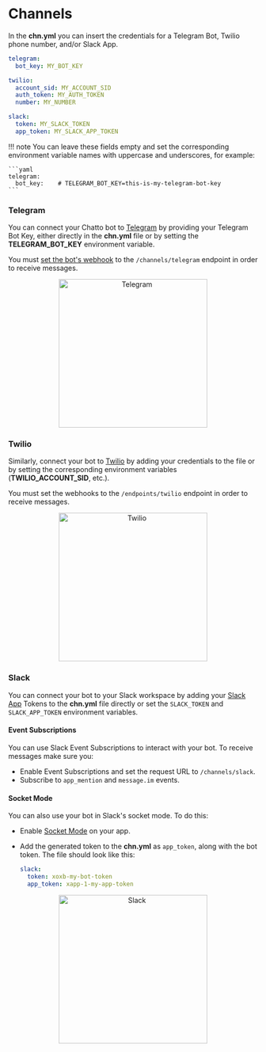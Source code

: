# Channels

In the **chn.yml** you can insert the credentials for a Telegram Bot, Twilio phone number, and/or Slack App.

```yaml
telegram:
  bot_key: MY_BOT_KEY

twilio:
  account_sid: MY_ACCOUNT_SID
  auth_token: MY_AUTH_TOKEN
  number: MY_NUMBER

slack:
  token: MY_SLACK_TOKEN
  app_token: MY_SLACK_APP_TOKEN
```

!!! note
    You can leave these fields empty and set the corresponding environment variable names with uppercase and underscores, for example:

    ```yaml
    telegram:
      bot_key:    # TELEGRAM_BOT_KEY=this-is-my-telegram-bot-key
    ```

### Telegram

You can connect your Chatto bot to [Telegram](https://core.telegram.org/bots) by providing your Telegram Bot Key, either directly in the **chn.yml** file or by setting the **TELEGRAM_BOT_KEY** environment variable.

You must [set the bot's webhook](https://core.telegram.org/bots/api#setwebhook) to the `/channels/telegram` endpoint in order to receive messages.

<p align="center">
<img src="/img/telegram_channel.jpg" alt="Telegram" width="300"/>
</p>

### Twilio

Similarly, connect your bot to [Twilio](https://www.twilio.com/messaging-api) by adding your credentials to the file or by setting the corresponding environment variables (**TWILIO_ACCOUNT_SID**, etc.).

You must set the webhooks to the `/endpoints/twilio` endpoint in order to receive messages.

<p align="center">
<img src="/img/twilio_channel.jpg" alt="Twilio" width="300"/>
</p>

### Slack

You can connect your bot to your Slack workspace by adding your [Slack App](https://api.slack.com/apps) Tokens to the **chn.yml** file directly or set the `SLACK_TOKEN` and `SLACK_APP_TOKEN` environment variables.
#### Event Subscriptions

You can use Slack Event Subscriptions to interact with your bot. To receive messages make sure you:

* Enable Event Subscriptions and set the request URL to `/channels/slack`.
* Subscribe to `app_mention` and `message.im` events.

#### Socket Mode

You can also use your bot in Slack's socket mode. To do this:

* Enable [Socket Mode](https://api.slack.com/apis/connections/socket#toggling) on your app.
* Add the generated token to the **chn.yml** as `app_token`, along with the bot token. The file should look like this:

    ```yaml
    slack:
      token: xoxb-my-bot-token
      app_token: xapp-1-my-app-token
    ```

<p align="center">
<img src="/img/slack_channel.jpg" alt="Slack" width="300"/>
</p>